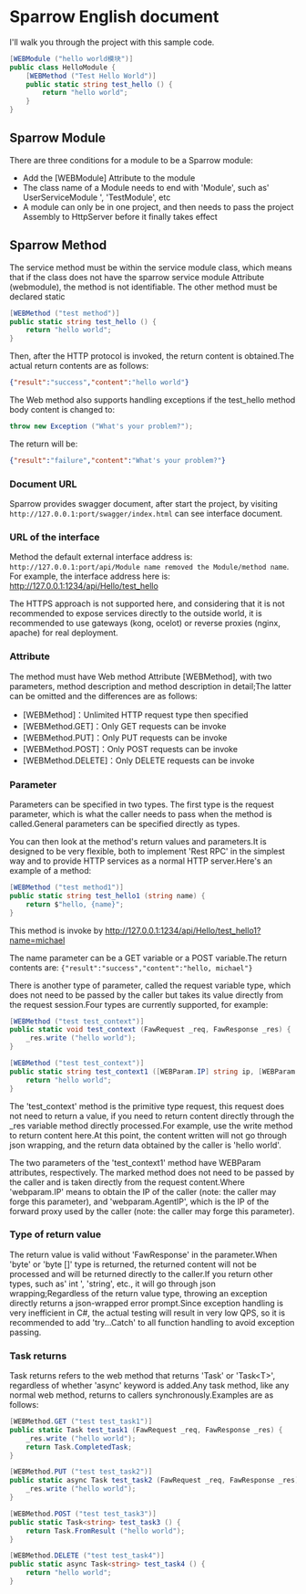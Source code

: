 # Sparrow English document

I'll walk you through the project with this sample code.

```csharp
[WEBModule ("hello world模块")]
public class HelloModule {
    [WEBMethod ("Test Hello World")]
    public static string test_hello () {
        return "hello world";
    }
}
```

## Sparrow Module

There are three conditions for a module to be a Sparrow module:

* Add the [WEBModule] Attribute to the module
* The class name of a Module needs to end with 'Module', such as' UserServiceModule ', 'TestModule', etc
* A module can only be in one project, and then needs to pass the project Assembly to HttpServer before it finally takes effect

## Sparrow Method

The service method must be within the service module class, which means that if the class does not have the sparrow service module Attribute (webmodule), the method is not identifiable. The other method must be declared static

```csharp
[WEBMethod ("test method")]
public static string test_hello () {
    return "hello world";
}
```

Then, after the HTTP protocol is invoked, the return content is obtained.The actual return contents are as follows:

```json
{"result":"success","content":"hello world"}
```

The Web method also supports handling exceptions if the test_hello method body content is changed to:

```csharp
throw new Exception ("What's your problem?");
```

The return will be:

```json
{"result":"failure","content":"What's your problem?"}
```

### Document URL

Sparrow provides swagger document, after start the project, by visiting `http://127.0.0.1:port/swagger/index.html` can see interface document.

### URL of the interface

Method the default external interface address is: `http://127.0.0.1:port/api/Module name removed the Module/method name`. For example, the interface address here is:  
<http://127.0.0.1:1234/api/Hello/test_hello>

The HTTPS approach is not supported here, and considering that it is not recommended to expose services directly to the outside world, it is recommended to use gateways (kong, ocelot) or reverse proxies (nginx, apache) for real deployment.

### Attribute

The method must have Web method Attribute [WEBMethod], with two parameters, method description and method description in detail;The latter can be omitted and the differences are as follows:

* [WEBMethod]：Unlimited HTTP request type then specified
* [WEBMethod.GET]：Only GET requests can be invoke
* [WEBMethod.PUT]：Only PUT requests can be invoke
* [WEBMethod.POST]：Only POST requests can be invoke
* [WEBMethod.DELETE]：Only DELETE requests can be invoke

### Parameter

Parameters can be specified in two types. The first type is the request parameter, which is what the caller needs to pass when the method is called.General parameters can be specified directly as types.

You can then look at the method's return values and parameters.It is designed to be very flexible, both to implement 'Rest RPC' in the simplest way and to provide HTTP services as a normal HTTP server.Here's an example of a method:

```csharp
[WEBMethod ("test method1")]
public static string test_hello1 (string name) {
    return $"hello, {name}";
}
```

This method is invoke by <http://127.0.0.1:1234/api/Hello/test_hello1?name=michael>

The name parameter can be a GET variable or a POST variable.The return contents are: `{"result":"success","content":"hello, michael"}`

There is another type of parameter, called the request variable type, which does not need to be passed by the caller but takes its value directly from the request session.Four types are currently supported, for example:

```csharp
[WEBMethod ("test test_context")]
public static void test_context (FawRequest _req, FawResponse _res) {
    _res.write ("hello world");
}

[WEBMethod ("test test_context")]
public static string test_context1 ([WEBParam.IP] string ip, [WEBParam.AgentIP] string agent_ip) {
    return "hello world";
}
```

The 'test_context' method is the primitive type request, this request does not need to return a value, if you need to return content directly through the _res variable method directly processed.For example, use the write method to return content here.At this point, the content written will not go through json wrapping, and the return data obtained by the caller is 'hello world'.

The two parameters of the 'test_context1' method have WEBParam attributes, respectively. The marked method does not need to be passed by the caller and is taken directly from the request content.Where 'webparam.IP' means to obtain the IP of the caller (note: the caller may forge this parameter), and 'webparam.AgentIP', which is the IP of the forward proxy used by the caller (note: the caller may forge this parameter).

### Type of return value

The return value is valid without 'FawResponse' in the parameter.When 'byte' or 'byte []' type is returned, the returned content will not be processed and will be returned directly to the caller.If you return other types, such as' int ', 'string', etc., it will go through json wrapping;Regardless of the return value type, throwing an exception directly returns a json-wrapped error prompt.Since exception handling is very inefficient in C#, the actual testing will result in very low QPS, so it is recommended to add 'try...Catch' to all function handling to avoid exception passing.

### Task returns

Task returns refers to the web method that returns 'Task' or 'Task\<T>', regardless of whether 'async' keyword is added.Any task method, like any normal web method, returns to callers synchronously.Examples are as follows:

```csharp
[WEBMethod.GET ("test test_task1")]
public static Task test_task1 (FawRequest _req, FawResponse _res) {
    _res.write ("hello world");
    return Task.CompletedTask;
}

[WEBMethod.PUT ("test test_task2")]
public static async Task test_task2 (FawRequest _req, FawResponse _res) {
    _res.write ("hello world");
}

[WEBMethod.POST ("test test_task3")]
public static Task<string> test_task3 () {
    return Task.FromResult ("hello world");
}

[WEBMethod.DELETE ("test test_task4")]
public static async Task<string> test_task4 () {
    return "hello world";
}
```
